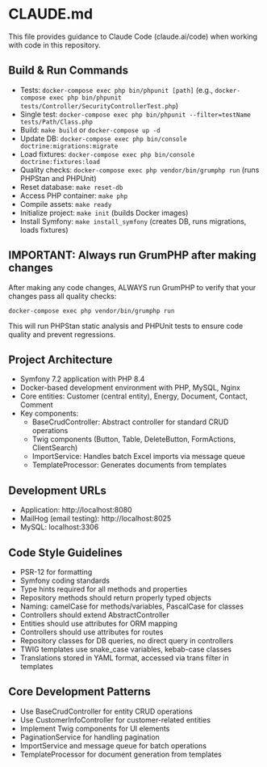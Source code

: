 # CLAUDE.md

This file provides guidance to Claude Code (claude.ai/code) when working with code in this repository.

## Build & Run Commands
- Tests: `docker-compose exec php bin/phpunit [path]` (e.g., `docker-compose exec php bin/phpunit tests/Controller/SecurityControllerTest.php`)
- Single test: `docker-compose exec php bin/phpunit --filter=testName tests/Path/Class.php`
- Build: `make build` or `docker-compose up -d`
- Update DB: `docker-compose exec php bin/console doctrine:migrations:migrate`
- Load fixtures: `docker-compose exec php bin/console doctrine:fixtures:load`
- Quality checks: `docker-compose exec php vendor/bin/grumphp run` (runs PHPStan and PHPUnit)
- Reset database: `make reset-db`
- Access PHP container: `make php`
- Compile assets: `make ready`
- Initialize project: `make init` (builds Docker images)
- Install Symfony: `make install_symfony` (creates DB, runs migrations, loads fixtures)

## IMPORTANT: Always run GrumPHP after making changes
After making any code changes, ALWAYS run GrumPHP to verify that your changes pass all quality checks:
```
docker-compose exec php vendor/bin/grumphp run
```
This will run PHPStan static analysis and PHPUnit tests to ensure code quality and prevent regressions.

## Project Architecture
- Symfony 7.2 application with PHP 8.4
- Docker-based development environment with PHP, MySQL, Nginx
- Core entities: Customer (central entity), Energy, Document, Contact, Comment
- Key components:
  - BaseCrudController: Abstract controller for standard CRUD operations
  - Twig components (Button, Table, DeleteButton, FormActions, ClientSearch)
  - ImportService: Handles batch Excel imports via message queue
  - TemplateProcessor: Generates documents from templates

## Development URLs
- Application: http://localhost:8080
- MailHog (email testing): http://localhost:8025
- MySQL: localhost:3306

## Code Style Guidelines
- PSR-12 for formatting
- Symfony coding standards
- Type hints required for all methods and properties
- Repository methods should return properly typed objects
- Naming: camelCase for methods/variables, PascalCase for classes
- Controllers should extend AbstractController
- Entities should use attributes for ORM mapping
- Controllers should use attributes for routes
- Repository classes for DB queries, no direct query in controllers
- TWIG templates use snake_case variables, kebab-case classes
- Translations stored in YAML format, accessed via trans filter in templates

## Core Development Patterns
- Use BaseCrudController for entity CRUD operations
- Use CustomerInfoController for customer-related entities
- Implement Twig components for UI elements
- PaginationService for handling pagination
- ImportService and message queue for batch operations
- TemplateProcessor for document generation from templates